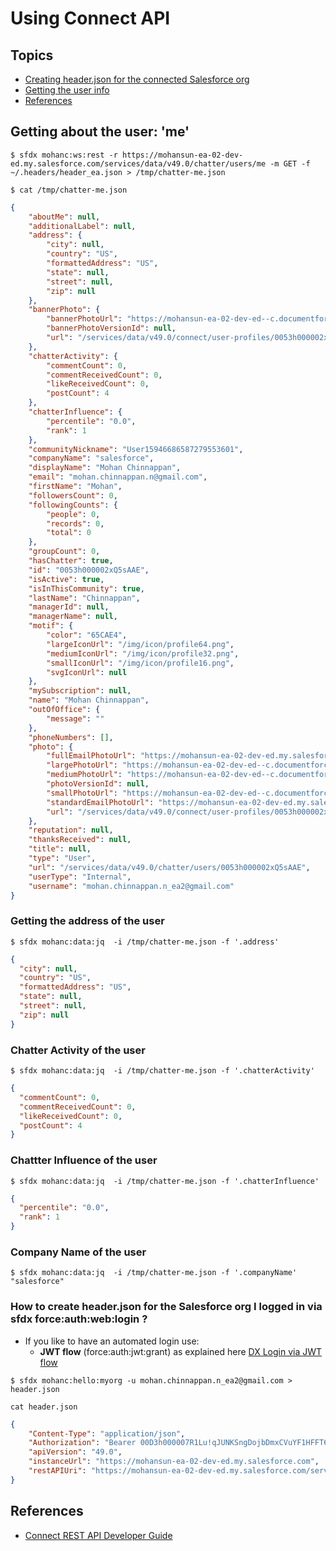 # Using  Connect API

## Topics

- [Creating header.json for the connected Salesforce org](#myorg)
- [Getting the user info](#userinfo)
- [References](#ref)


<a name='userinfo'></a>

## Getting about the user: 'me'

```
$ sfdx mohanc:ws:rest -r https://mohansun-ea-02-dev-ed.my.salesforce.com/services/data/v49.0/chatter/users/me -m GET -f ~/.headers/header_ea.json > /tmp/chatter-me.json

$ cat /tmp/chatter-me.json
```


```json
{
    "aboutMe": null,
    "additionalLabel": null,
    "address": {
        "city": null,
        "country": "US",
        "formattedAddress": "US",
        "state": null,
        "street": null,
        "zip": null
    },
    "bannerPhoto": {
        "bannerPhotoUrl": "https://mohansun-ea-02-dev-ed--c.documentforce.com/profilephoto/005/B",
        "bannerPhotoVersionId": null,
        "url": "/services/data/v49.0/connect/user-profiles/0053h000002xQ5sAAE/banner-photo"
    },
    "chatterActivity": {
        "commentCount": 0,
        "commentReceivedCount": 0,
        "likeReceivedCount": 0,
        "postCount": 4
    },
    "chatterInfluence": {
        "percentile": "0.0",
        "rank": 1
    },
    "communityNickname": "User15946686587279553601",
    "companyName": "salesforce",
    "displayName": "Mohan Chinnappan",
    "email": "mohan.chinnappan.n@gmail.com",
    "firstName": "Mohan",
    "followersCount": 0,
    "followingCounts": {
        "people": 0,
        "records": 0,
        "total": 0
    },
    "groupCount": 0,
    "hasChatter": true,
    "id": "0053h000002xQ5sAAE",
    "isActive": true,
    "isInThisCommunity": true,
    "lastName": "Chinnappan",
    "managerId": null,
    "managerName": null,
    "motif": {
        "color": "65CAE4",
        "largeIconUrl": "/img/icon/profile64.png",
        "mediumIconUrl": "/img/icon/profile32.png",
        "smallIconUrl": "/img/icon/profile16.png",
        "svgIconUrl": null
    },
    "mySubscription": null,
    "name": "Mohan Chinnappan",
    "outOfOffice": {
        "message": ""
    },
    "phoneNumbers": [],
    "photo": {
        "fullEmailPhotoUrl": "https://mohansun-ea-02-dev-ed.my.salesforce.com/img/userprofile/default_profile_200_v2.png?fromEmail=1",
        "largePhotoUrl": "https://mohansun-ea-02-dev-ed--c.documentforce.com/profilephoto/005/F",
        "mediumPhotoUrl": "https://mohansun-ea-02-dev-ed--c.documentforce.com/profilephoto/005/M",
        "photoVersionId": null,
        "smallPhotoUrl": "https://mohansun-ea-02-dev-ed--c.documentforce.com/profilephoto/005/T",
        "standardEmailPhotoUrl": "https://mohansun-ea-02-dev-ed.my.salesforce.com/img/userprofile/default_profile_45_v2.png?fromEmail=1",
        "url": "/services/data/v49.0/connect/user-profiles/0053h000002xQ5sAAE/photo"
    },
    "reputation": null,
    "thanksReceived": null,
    "title": null,
    "type": "User",
    "url": "/services/data/v49.0/chatter/users/0053h000002xQ5sAAE",
    "userType": "Internal",
    "username": "mohan.chinnappan.n_ea2@gmail.com"
}
```

### Getting the address of the user

```
$ sfdx mohanc:data:jq  -i /tmp/chatter-me.json -f '.address'
```
```json
{
  "city": null,
  "country": "US",
  "formattedAddress": "US",
  "state": null,
  "street": null,
  "zip": null
}
```

###  Chatter Activity of the user

```
$ sfdx mohanc:data:jq  -i /tmp/chatter-me.json -f '.chatterActivity'
```

```json
{
  "commentCount": 0,
  "commentReceivedCount": 0,
  "likeReceivedCount": 0,
  "postCount": 4
}
```
### Chattter Influence of the user
```
$ sfdx mohanc:data:jq  -i /tmp/chatter-me.json -f '.chatterInfluence'
```

```json
{
  "percentile": "0.0",
  "rank": 1
}
```
### Company Name of the user

```
$ sfdx mohanc:data:jq  -i /tmp/chatter-me.json -f '.companyName'
"salesforce"
``` 
<a name='myorg'></a>
### How to create header.json for the Salesforce org I logged in via sfdx force:auth:web:login ?

- If you like to have an automated login use:
    -  **JWT flow** (force:auth:jwt:grant)  as explained here [DX Login via JWT flow](jwt.md)
```
$ sfdx mohanc:hello:myorg -u mohan.chinnappan.n_ea2@gmail.com > header.json 

cat header.json 
```
```json
{
    "Content-Type": "application/json",
    "Authorization": "Bearer 00D3h000007R1Lu!qJUNKSngDojbDmxCVuYF1HFFT6snO5fhQYJy8s.jFlO2oqi9CP3qXKJ1fAzgO",
    "apiVersion": "49.0",
    "instanceUrl": "https://mohansun-ea-02-dev-ed.my.salesforce.com",
    "restAPIUri": "https://mohansun-ea-02-dev-ed.my.salesforce.com/services/data/v49.0/"
}
```


<a name='ref'></a>
## References
- [Connect REST API Developer Guide](https://developer.salesforce.com/docs/atlas.en-us.chatterapi.meta/chatterapi/intro_understanding_chatter_connect_resources.htm)

